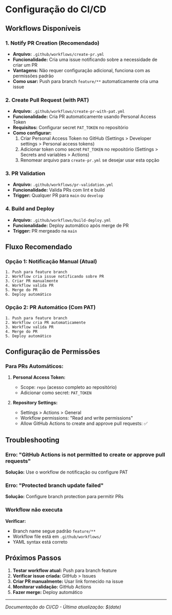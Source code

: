 # Configuração do CI/CD

## Workflows Disponíveis

### 1. Notify PR Creation (Recomendado)
- **Arquivo:** `.github/workflows/create-pr.yml`
- **Funcionalidade:** Cria uma issue notificando sobre a necessidade de criar um PR
- **Vantagens:** Não requer configuração adicional, funciona com as permissões padrão
- **Como usar:** Push para branch `feature/**` automaticamente cria uma issue

### 2. Create Pull Request (with PAT)
- **Arquivo:** `.github/workflows/create-pr-with-pat.yml`
- **Funcionalidade:** Cria PR automaticamente usando Personal Access Token
- **Requisitos:** Configurar secret `PAT_TOKEN` no repositório
- **Como configurar:**
  1. Criar Personal Access Token no GitHub (Settings > Developer settings > Personal access tokens)
  2. Adicionar token como secret `PAT_TOKEN` no repositório (Settings > Secrets and variables > Actions)
  3. Renomear arquivo para `create-pr.yml` se desejar usar esta opção

### 3. PR Validation
- **Arquivo:** `.github/workflows/pr-validation.yml`
- **Funcionalidade:** Valida PRs com lint e build
- **Trigger:** Qualquer PR para `main` ou `develop`

### 4. Build and Deploy
- **Arquivo:** `.github/workflows/build-deploy.yml`
- **Funcionalidade:** Deploy automático após merge de PR
- **Trigger:** PR mergeado na `main`

## Fluxo Recomendado

### Opção 1: Notificação Manual (Atual)
```
1. Push para feature branch
2. Workflow cria issue notificando sobre PR
3. Criar PR manualmente
4. Workflow valida PR
5. Merge do PR
6. Deploy automático
```

### Opção 2: PR Automático (Com PAT)
```
1. Push para feature branch
2. Workflow cria PR automaticamente
3. Workflow valida PR
4. Merge do PR
5. Deploy automático
```

## Configuração de Permissões

### Para PRs Automáticos:
1. **Personal Access Token:**
   - Scope: `repo` (acesso completo ao repositório)
   - Adicionar como secret: `PAT_TOKEN`

2. **Repository Settings:**
   - Settings > Actions > General
   - Workflow permissions: "Read and write permissions"
   - Allow GitHub Actions to create and approve pull requests: ✅

## Troubleshooting

### Erro: "GitHub Actions is not permitted to create or approve pull requests"
**Solução:** Use o workflow de notificação ou configure PAT

### Erro: "Protected branch update failed"
**Solução:** Configure branch protection para permitir PRs

### Workflow não executa
**Verificar:**
- Branch name segue padrão `feature/**`
- Workflow file está em `.github/workflows/`
- YAML syntax está correto

## Próximos Passos

1. **Testar workflow atual:** Push para branch feature
2. **Verificar issue criada:** GitHub > Issues
3. **Criar PR manualmente:** Usar link fornecido na issue
4. **Monitorar validação:** GitHub Actions
5. **Fazer merge:** Deploy automático

---
*Documentação do CI/CD - Última atualização: $(date)* 